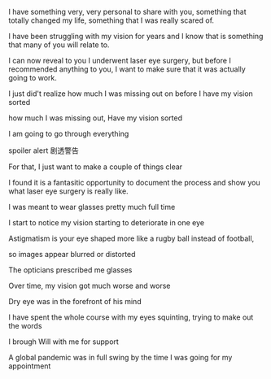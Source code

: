  I have something very, very personal to share with you, something that totally changed my life, something that I was really scared of.

I have been struggling with my vision for years and I know that is something that many of you will relate to.

I can now reveal to you I underwent laser eye surgery, but before I recommended anything to you,  I want to make sure that it was actually going to work.

I just did't realize how much I was missing out on before I have my vision sorted 

how much I was missing out, Have my vision sorted

I am going to go through everything 

spoiler alert 剧透警告

For that, I just want to make a couple of things clear

I found it is a fantasitic opportunity to document the process and show you what laser eye surgery is really like. 

I was meant to wear glasses pretty much full time

I start to notice my vision starting to deteriorate in one eye

Astigmatism is your eye shaped more like a rugby ball instead of football, 

so images appear blurred or distorted

The opticians prescribed me glasses

Over time, my vision got much worse and worse 

Dry eye was in the forefront of his mind

I have spent the whole course with my eyes squinting, trying to make out the words

I brough Will with me for support

A global pandemic was in full swing by the time I was going for my appointment

